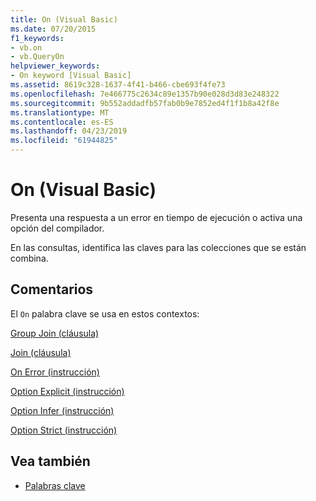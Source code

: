 ```yaml
---
title: On (Visual Basic)
ms.date: 07/20/2015
f1_keywords:
- vb.on
- vb.QueryOn
helpviewer_keywords:
- On keyword [Visual Basic]
ms.assetid: 8619c328-1637-4f41-b466-cbe693f4fe73
ms.openlocfilehash: 7e466775c2634c89e1357b90e028d3d83e248322
ms.sourcegitcommit: 9b552addadfb57fab0b9e7852ed4f1f1b8a42f8e
ms.translationtype: MT
ms.contentlocale: es-ES
ms.lasthandoff: 04/23/2019
ms.locfileid: "61944825"
---
```

# <a name="on-visual-basic"></a>On (Visual Basic)
Presenta una respuesta a un error en tiempo de ejecución o activa una opción del compilador.  
  
 En las consultas, identifica las claves para las colecciones que se están combina.  
  
## <a name="remarks"></a>Comentarios  
 El `On` palabra clave se usa en estos contextos:  
  
 [Group Join (cláusula)](../../visual-basic/language-reference/queries/group-join-clause.md)  
  
 [Join (cláusula)](../../visual-basic/language-reference/queries/join-clause.md)  
  
 [On Error (instrucción)](../../visual-basic/language-reference/statements/on-error-statement.md)  
  
 [Option Explicit (instrucción)](../../visual-basic/language-reference/statements/option-explicit-statement.md)  
  
 [Option Infer (instrucción)](../../visual-basic/language-reference/statements/option-infer-statement.md)  
  
 [Option Strict (instrucción)](../../visual-basic/language-reference/statements/option-strict-statement.md)  
  
## <a name="see-also"></a>Vea también

- [Palabras clave](../../visual-basic/language-reference/keywords/index.md)
